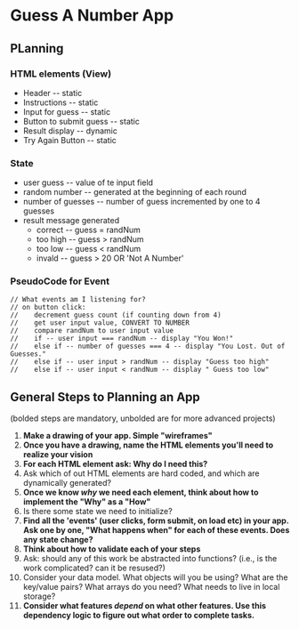 # Guess A Number App
## PLanning

### HTML elements (View)
* Header -- static
* Instructions -- static
* Input for guess -- static
* Button to submit guess -- static
* Result display -- dynamic
* Try Again Button -- static

### State
* user guess -- value of te input field
* random number -- generated at the beginning of each round
* number of guesses -- number of guess incremented by one to 4 guesses
* result message generated
  * correct -- guess = randNum
  * too high -- guess > randNum
  * too low -- guess < randNum
  * invald -- guess > 20 OR 'Not A Number'

### PseudoCode for Event
```
// What events am I listening for?
// on button click:
//    decrement guess count (if counting down from 4)
//    get user input value, CONVERT TO NUMBER
//    compare randNum to user input value
//    if -- user input === randNum -- display "You Won!"
//    else if -- number of guesses === 4 -- display "You Lost. Out of Guesses."
//    else if -- user input > randNum -- display "Guess too high"
//    else if -- user input < randNum -- display " Guess too low"
```

## General Steps to Planning an App

(bolded steps are mandatory, unbolded are for more advanced projects)

1) **Make a drawing of your app. Simple "wireframes"**
2) **Once you have a drawing, name the HTML elements you'll need to realize your vision**
3) **For each HTML element ask: Why do I need this?**
4) Ask which of out HTML elements are hard coded, and which are dynamically generated?
5) **Once we know _why_ we need each element, think about how to implement the "Why" as a "How"**
6) Is there some state we need to initialize?
7) **Find all the 'events' (user clicks, form submit, on load etc) in your app. Ask one by one, "What happens when" for each of these events. Does any state change?**
8) **Think about how to validate each of your steps**
9) Ask: should any of this work be abstracted into functions? (i.e., is the work complicated? can it be resused?)
10) Consider your data model. What objects will you be using? What are the key/value pairs? What arrays do you need? What needs to live in local storage?
11) **Consider what features _depend_ on what other features. Use this dependency logic to figure out what order to complete tasks.**